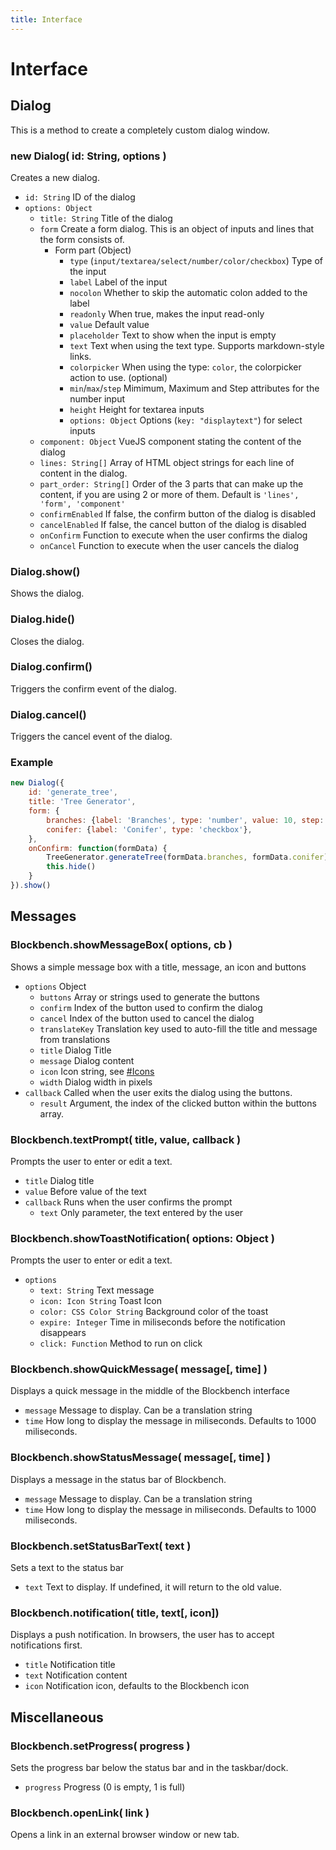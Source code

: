 ```yaml
---
title: Interface
---
```


# Interface

## Dialog

This is a method to create a completely custom dialog window.

### new Dialog( id: String, options )

Creates a new dialog.

* `id: String` ID of the dialog
* `options: Object`
	* `title: String` Title of the dialog
	* `form` Create a form dialog. This is an object of inputs and lines that the form consists of.
		* Form part (Object)
			* `type` (`input/textarea/select/number/color/checkbox`) Type of the input
			* `label` Label of the input
			* `nocolon` Whether to skip the automatic colon added to the label
			* `readonly` When true, makes the input read-only
			* `value` Default value
			* `placeholder` Text to show when the input is empty
			* `text` Text when using the text type. Supports markdown-style links.
			* `colorpicker` When using the type: `color`, the colorpicker action to use. (optional)
			* `min`/`max`/`step` Mimimum, Maximum and Step attributes for the number input
			* `height` Height for textarea inputs
			* `options: Object` Options (`key: "displaytext"`) for select inputs
	* `component: Object` VueJS component stating the content of the dialog
	* `lines: String[]` Array of HTML object strings for each line of content in the dialog.
	* `part_order: String[]` Order of the 3 parts that can make up the content, if you are using 2 or more of them. Default is `'lines', 'form', 'component'` 
	* `confirmEnabled` If false, the confirm button of the dialog is disabled
	* `cancelEnabled` If false, the cancel button of the dialog is disabled
	* `onConfirm` Function to execute when the user confirms the dialog
	* `onCancel` Function to execute when the user cancels the dialog

### Dialog.show()
Shows the dialog.

### Dialog.hide()
Closes the dialog.

### Dialog.confirm()
Triggers the confirm event of the dialog.

### Dialog.cancel()
Triggers the cancel event of the dialog.


### Example
```javascript
new Dialog({
    id: 'generate_tree',
    title: 'Tree Generator',
    form: {
        branches: {label: 'Branches', type: 'number', value: 10, step: 1, min: 1, max: 16},
        conifer: {label: 'Conifer', type: 'checkbox'},
    },
    onConfirm: function(formData) {
        TreeGenerator.generateTree(formData.branches, formData.conifer)
        this.hide()
    }
}).show()
```


## Messages

### Blockbench.showMessageBox( options, cb )

Shows a simple message box with a title, message, an icon and buttons 

* `options` Object
	* `buttons` Array or strings used to generate the buttons
	* `confirm` Index of the button used to confirm the dialog
	* `cancel` Index of the button used to cancel the dialog
	* `translateKey` Translation key used to auto-fill the title and message from translations
	* `title` Dialog Title
	* `message` Dialog content
	* `icon` Icon string, see [#Icons](#icons)
	* `width` Dialog width in pixels
* `callback` Called when the user exits the dialog using the buttons.
	* `result` Argument, the index of the clicked button within the buttons array.


### Blockbench.textPrompt( title, value, callback )

Prompts the user to enter or edit a text.

* `title` Dialog title
* `value` Before value of the text
* `callback` Runs when the user confirms the prompt
	* `text` Only parameter, the text entered by the user


### Blockbench.showToastNotification( options: Object )

Prompts the user to enter or edit a text.

* `options` 
	* `text: String` Text message
	* `icon: Icon String` Toast Icon
	* `color: CSS Color String` Background color of the toast
	* `expire: Integer` Time in miliseconds before the notification disappears
	* `click: Function` Method to run on click

### Blockbench.showQuickMessage( message[, time] )

Displays a quick message in the middle of the Blockbench interface

* `message` Message to display. Can be a translation string
* `time` How long to display the message in miliseconds. Defaults to 1000 miliseconds.

### Blockbench.showStatusMessage( message[, time] )

Displays a message in the status bar of Blockbench.

* `message` Message to display. Can be a translation string
* `time` How long to display the message in miliseconds. Defaults to 1000 miliseconds.

### Blockbench.setStatusBarText( text )

Sets a text to the status bar

* `text` Text to display. If undefined, it will return to the old value.

### Blockbench.notification( title, text[, icon])

Displays a push notification. In browsers, the user has to accept notifications first.

* `title` Notification title
* `text` Notification content
* `icon` Notification icon, defaults to the Blockbench icon

## Miscellaneous

### Blockbench.setProgress( progress )

Sets the progress bar below the status bar and in the taskbar/dock.

* `progress` Progress (0 is empty, 1 is full)

### Blockbench.openLink( link )

Opens a link in an external browser window or new tab.
 


